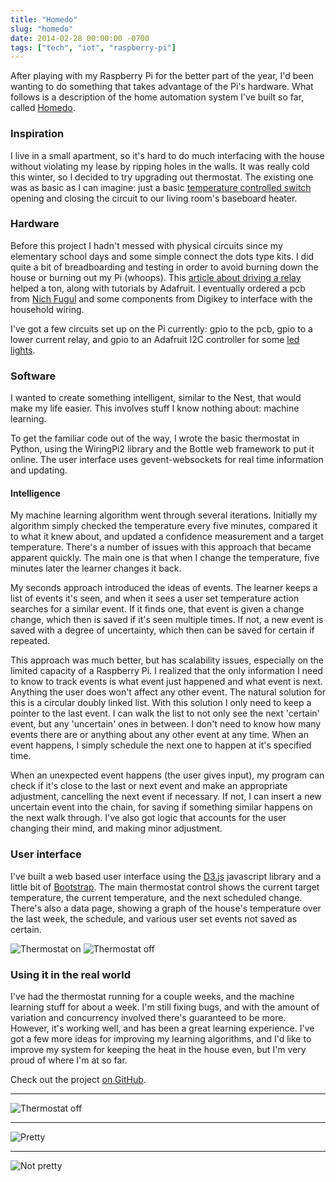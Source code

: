 ```yaml
---
title: "Homedo"
slug: "homedo"
date: 2014-02-28 00:00:00 -0700
tags: ["tech", "iot", "raspberry-pi"]
---
```


After playing with my Raspberry Pi for the better part of the year, I'd been
wanting to do something that takes advantage of the Pi's hardware. What follows
is a description of the home automation system I've built so far, called
[Homedo](https://github.com/apexskier/homedo).

### Inspiration

I live in a small apartment, so it's hard to do much interfacing with the house
without violating my lease by ripping holes in the walls. It was really cold
this winter, so I decided to try upgrading out thermostat. The existing one was
as basic as I can imagine: just a basic [temperature controlled
switch](http://en.wikipedia.org/wiki/Thermostat#Simple_two_wire_thermostats)
opening and closing the circuit to our living room's baseboard heater.

### Hardware

Before this project I hadn't messed with physical circuits since my elementary
school days and some simple connect the dots type kits. I did quite a bit of
breadboarding and testing in order to avoid burning down the house or burning
out my Pi (whoops). This [article about driving a
relay](http://www.susa.net/wordpress/2012/06/raspberry-pi-relay-using-gpio/)
helped a ton, along with tutorials by Adafruit. I eventually ordered a pcb from
[Nich
Fugul](http://makeatronics.blogspot.com/2013/06/24v-ac-solid-state-relay-board.html)
and some components from Digikey to interface with the household wiring.

I've got a few circuits set up on the Pi currently: gpio to the pcb, gpio to a
lower current relay, and gpio to an Adafruit I2C controller for some [led
lights](https://github.com/apexskier/ledDriver).

### Software

I wanted to create something intelligent, similar to the Nest, that would make
my life easier. This involves stuff I know nothing about: machine learning.

To get the familiar code out of the way, I wrote the basic thermostat in
Python, using the WiringPi2 library and the Bottle web framework to put it
online. The user interface uses gevent-websockets for real time information and
updating.

#### Intelligence

My machine learning algorithm went through several iterations. Initially my
algorithm simply checked the temperature every five minutes, compared it to
what it knew about, and updated a confidence measurement and a target
temperature. There's a number of issues with this approach that became apparent
quickly. The main one is that when I change the temperature, five minutes later
the learner changes it back.

My seconds approach introduced the ideas of events. The learner keeps a list of
events it's seen, and when it sees a user set temperature action searches for a
similar event. If it finds one, that event is given a change change, which then
is saved if it's seen multiple times. If not, a new event is saved with a
degree of uncertainty, which then can be saved for certain if repeated.

This approach was much better, but has scalability issues, especially on the
limited capacity of a Raspberry Pi. I realized that the only information I need
to know to track events is what event just happened and what event is next.
Anything the user does won't affect any other event. The natural solution for
this is a circular doubly linked list. With this solution I only need to keep a
pointer to the last event. I can walk the list to not only see the next
'certain' event, but any 'uncertain' ones in between. I don't need to know how
many events there are or anything about any other event at any time.  When an
event happens, I simply schedule the next one to happen at it's specified time.

When an unexpected event happens (the user gives input), my program can check
if it's close to the last or next event and make an appropriate adjustment,
cancelling the next event if necessary. If not, I can insert a new uncertain
event into the chain, for saving if something similar happens on the next walk
through. I've also got logic that accounts for the user changing their mind,
and making minor adjustment.

### User interface

I've built a web based user interface using the [D3.js](http://d3js.org)
javascript library and a little bit of [Bootstrap](http://getbootstrap.com).
The main thermostat control shows the current target temperature, the current
temperature, and the next scheduled change. There's also a data page, showing a
graph of the house's temperature over the last week, the schedule, and various
user set events not saved as certain.

<img src="on.png" alt="Thermostat on" style="max-width: 250px;">
<img src="off.png" alt="Thermostat off" style="max-width: 250px;">

### Using it in the real world

I've had the thermostat running for a couple weeks, and the machine learning
stuff for about a week. I'm still fixing bugs, and with the amount of variation
and concurrency involved there's guaranteed to be more. However, it's working
well, and has been a great learning experience. I've got a few more ideas for
improving my learning algorithms, and I'd like to improve my system for keeping
the heat in the house even, but I'm very proud of where I'm at so far.

Check out the project [on GitHub](https://github.com/apexskier/homedo).

<hr>
<img src="graph.png" alt="Thermostat off">
<hr>
<img src="IMG_1279.JPG" alt="Pretty">
<hr>
<img src="homedohardware.jpg" alt="Not pretty">
